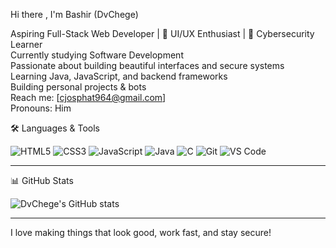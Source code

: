 
 Hi there , I'm Bashir (DvChege)

 Aspiring Full-Stack Web Developer | 🎨 UI/UX Enthusiast | 🔐 Cybersecurity Learner  
 Currently studying Software Development  
 Passionate about building beautiful interfaces and secure systems  
 Learning Java, JavaScript, and backend frameworks  
 Building personal projects & bots  
 Reach me: [cjosphat964@gmail.com]  
 Pronouns: Him 



 🛠️ Languages & Tools

![HTML5](https://img.shields.io/badge/-HTML5-E34F26?logo=html5&logoColor=white)
![CSS3](https://img.shields.io/badge/-CSS3-1572B6?logo=css3)
![JavaScript](https://img.shields.io/badge/-JavaScript-F7DF1E?logo=javascript&logoColor=black)
![Java](https://img.shields.io/badge/-Java-007396?logo=java)
![C](https://img.shields.io/badge/-C-00599C?logo=c&logoColor=white)
![Git](https://img.shields.io/badge/-Git-F05032?logo=git&logoColor=white)
![VS Code](https://img.shields.io/badge/-VSCode-007ACC?logo=visual-studio-code)

---

 📊 GitHub Stats

![DvChege's GitHub stats](https://github-readme-stats.vercel.app/api?username=DvChege&show_icons=true&theme=radical)

---
I love making things that look good, work fast, and stay secure!


